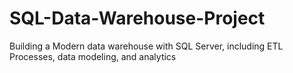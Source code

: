 # SQL-Data-Warehouse-Project
Building a Modern data warehouse with SQL Server, including ETL Processes, data modeling, and analytics
